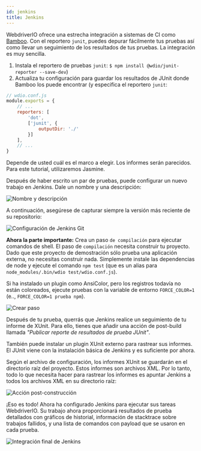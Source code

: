 ```yaml
---
id: jenkins
title: Jenkins
---
```


WebdriverIO ofrece una estrecha integración a sistemas de CI como [Bamboo](https://jenkins-ci.org). Con el reportero `junit`, puedes depurar fácilmente tus pruebas así como llevar un seguimiento de los resultados de tus pruebas. La integración es muy sencilla.

1. Instala el reportero de pruebas `junit`: `$ npm install @wdio/junit-reporter --save-dev`)
1. Actualiza tu configuración para guardar los resultados de JUnit donde Bamboo los puede encontrar (y especifica el reportero `junit`:

```js
// wdio.conf.js
module.exports = {
    // ...
    reporters: [
        'dot',
        ['junit', {
            outputDir: './'
        }]
    ],
    // ...
}
```

Depende de usted cuál es el marco a elegir. Los informes serán parecidos. Para este tutorial, utilizaremos Jasmine.

Después de haber escrito un par de pruebas, puede configurar un nuevo trabajo en Jenkins. Dale un nombre y una descripción:

![Nombre y descripción](/img/jenkins/jobname.png "Nombre y descripción")

A continuación, asegúrese de capturar siempre la versión más reciente de su repositorio:

![Configuración de Jenkins Git](/img/jenkins/gitsetup.png "Configuración de Jenkins Git")

**Ahora la parte importante:** Crea un paso `de compilación` para ejecutar comandos de shell. El paso de `compilación` necesita construir tu proyecto. Dado que este proyecto de demostración sólo prueba una aplicación externa, no necesitas construir nada. Simplemente instale las dependencias de node y ejecute el comando `npm test` (que es un alias para `node_modules/.bin/wdio test/wdio.conf.js`).

Si ha instalado un plugin como AnsiColor, pero los registros todavía no están coloreados, ejecute pruebas con la variable de entorno `FORCE_COLOR=1` (e.., `FORCE_COLOR=1 prueba npm`).

![Crear paso](/img/jenkins/runjob.png "Crear paso")

Después de tu prueba, querrás que Jenkins realice un seguimiento de tu informe de XUnit. Para ello, tienes que añadir una acción de post-build llamada _"Publicar reporte de resultados de prueba JUnit"_.

También puede instalar un plugin XUnit externo para rastrear sus informes. El JUnit viene con la instalación básica de Jenkins y es suficiente por ahora.

Según el archivo de configuración, los informes XUnit se guardarán en el directorio raíz del proyecto. Estos informes son archivos XML. Por lo tanto, todo lo que necesita hacer para rastrear los informes es apuntar Jenkins a todos los archivos XML en su directorio raíz:

![Acción post-construcción](/img/jenkins/postjob.png "Acción post-construcción")

¡Eso es todo! Ahora ha configurado Jenkins para ejecutar sus tareas WebdriverIO. Su trabajo ahora proporcionará resultados de prueba detallados con gráficos de historial, información de stacktrace sobre trabajos fallidos, y una lista de comandos con payload que se usaron en cada prueba.

![Integración final de Jenkins](/img/jenkins/final.png "Integración final de Jenkins")
